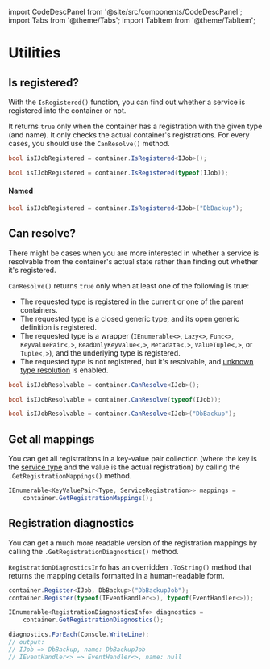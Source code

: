 import CodeDescPanel from '@site/src/components/CodeDescPanel';
import Tabs from '@theme/Tabs'; 
import TabItem from '@theme/TabItem';

# Utilities

## Is registered?

<CodeDescPanel>
<div>

With the `IsRegistered()` function, you can find out whether a service is registered into the container or not.

It returns `true` only when the container has a registration with the given type (and name). It only checks the actual container's registrations. For every cases, you should use the `CanResolve()` method.

</div>
<div>

<Tabs groupId="generic-runtime-apis">
<TabItem value="Generic API" label="Generic API">

```cs
bool isIJobRegistered = container.IsRegistered<IJob>();
```

</TabItem>
<TabItem value="Runtime type API" label="Runtime type API">

```cs
bool isIJobRegistered = container.IsRegistered(typeof(IJob));
```

</TabItem>
<TabItem value="Named" label="Named">

#### **Named**
```cs
bool isIJobRegistered = container.IsRegistered<IJob>("DbBackup");
```

</TabItem>
</Tabs>
</div>
</CodeDescPanel>

## Can resolve?

<CodeDescPanel>
<div>

There might be cases when you are more interested in whether a service is resolvable from the container's actual state rather than finding out whether it's registered.

`CanResolve()` returns `true` only when at least one of the following is true:
- The requested type is registered in the current or one of the parent containers.
- The requested type is a closed generic type, and its open generic definition is registered.
- The requested type is a wrapper (`IEnumerable<>`, `Lazy<>`, `Func<>`, `KeyValuePair<,>`, `ReadOnlyKeyValue<,>`, `Metadata<,>`, `ValueTuple<,>`, or `Tuple<,>`), and the underlying type is registered.
- The requested type is not registered, but it's resolvable, and [unknown type resolution](/docs/configuration/container-configuration#unknown-type-resolution) is enabled.

</div>
<div>

<Tabs groupId="generic-runtime-apis">
<TabItem value="Generic API" label="Generic API">

```cs
bool isIJobResolvable = container.CanResolve<IJob>();
```

</TabItem>
<TabItem value="Runtime type API" label="Runtime type API">

```cs
bool isIJobResolvable = container.CanResolve(typeof(IJob));
```

</TabItem>
<TabItem value="Named" label="Named">

```cs
bool isIJobResolvable = container.CanResolve<IJob>("DbBackup");
```

</TabItem>
</Tabs>
</div>
</CodeDescPanel>

## Get all mappings

<CodeDescPanel>
<div>

You can get all registrations in a key-value pair collection (where the key is the [service type](/docs/getting-started/glossary#service-type--implementation-type) and the value is the actual registration) by calling the `.GetRegistrationMappings()` method.

</div>
<div>

```cs
IEnumerable<KeyValuePair<Type, ServiceRegistration>> mappings = 
    container.GetRegistrationMappings();
```

</div>
</CodeDescPanel>

## Registration diagnostics

<CodeDescPanel>
<div>

You can get a much more readable version of the registration mappings by calling the `.GetRegistrationDiagnostics()` method.

`RegistrationDiagnosticsInfo` has an overridden `.ToString()` method that returns the mapping details formatted in a human-readable form.

</div>
<div>

```cs
container.Register<IJob, DbBackup>("DbBackupJob");
container.Register(typeof(IEventHandler<>), typeof(EventHandler<>));

IEnumerable<RegistrationDiagnosticsInfo> diagnostics = 
    container.GetRegistrationDiagnostics();

diagnostics.ForEach(Console.WriteLine);
// output:
// IJob => DbBackup, name: DbBackupJob
// IEventHandler<> => EventHandler<>, name: null
```

</div>
</CodeDescPanel>
